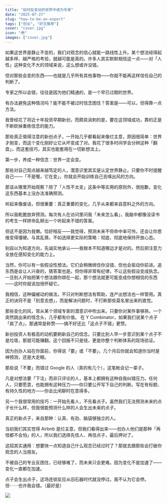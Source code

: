 ```yaml
---
title: "如何在变动的世界中成为专家"
date: "2025-07-27"
slug: "how-to-be-an-expert"
tags: ["创业", "好文推荐"]
cover: "cover.jpg"
icon: "😎"
images: ["cover.jpg"]
---
```

如果这世界是静止不变的，我们对观念的信心就能一路线性上升。某个想法经得起越多样、越严格的考验，就越可能是真的。许多人其实默默相信这一点——对「人性」这种变化不大的领域来说，这么想或许没错。



但对那些会变的东西——也就是几乎所有其他事物——你就不能再这样信任自己的判断了。



专家之所以会错，往往是因为他们精通的，是一个早已过期的世界。



有办法避免这种情况吗？能不能不被过时信念困住？答案是——可以，但得靠一点方法。



我曾经花了将近十年投资早期新创，而颇具讽刺的是，要在这领域成功，靠的正是不断砍掉重练信念的能力。



那些真正值得注意的新创点子，一开始几乎都看起来像烂主意，原因很简单：世界才刚变，而这个变化刚好让它从坏变成了对。我花了很多时间学会分辨这种「翻盘」，而这套技巧，其实也能套用在一切新想法上。



第一步，养成一种信念：世界一定会变。



那些对自己观点越来越笃定的人，潜意识里其实是认定世界静止。只要你不时提醒自己——「不是喔，它在变」，你就会开始训练自己去嗅出风的方向。



那该从哪里开始观察？除了「人性不太变」这条中等实用的原则外，很抱歉，变化这东西基本上没办法准确预测。



听起来像废话，但很重要：真正重要的变化，几乎从来都来自意料之外的方向。



所以我乾脆放弃预测。每次有人在访问里问我「未来怎么看」，我脑中都像没读书的考生一样拼命乱掰出一个听起来不错的答案。



但这不是因为我懒。恰好相反——我觉得，预测未来不但命中率可怜，还会让你思维变得僵硬。与其乱猜，不如选择更实际的策略：彻底、彻底地保持开放心态。



别自以为知道方向，先诚实地承认——我根本不知道哪边才是对的。然后把注意力全放在感知变化的能力上。



当然，你可以有一些假设性想法。它们会稍微绑住你没错，但也会驱动你前进。追东西是会让人兴奋的，猜答案也是。但你得非常有纪律，不让这些假设变成执念。
一旦别人开始把某个想法跟你绑在一起，那个想法就更可能变成你想相信的东西——这时你就该加倍怀疑它。



我相信，这种偏被动的做法，不只对判断想法有帮助，连产出想法也一样管用。真正的诀窍不是「刻意去想」，而是解决问题时，不打断那些莫名冒出来的直觉。



那些变化的风，常从某个领域专家的潜意识中吹出来。只要你对某件事够熟，一个突然跳出来的怪念头，几乎都有价值。
在 Y Combinator，如果我们说某个点子「疯了点」，那通常是称赞——搞不好还比「这点子不错」更赞。



新创投资人有极高的动机要刷新自己的信念。只要比别人早一步意识到某个点子不是垃圾，那就可能赚翻。这个回报不只是钱，更是你整个判断体系的现场验证。



因为创办人站在你面前，你得说「要」或「不要」，几个月后你就会知道你当时是神预测，还是大走眼。



那些说「不要」而错过 Google 的人（真的有几个），这笔帐会记一辈子。



凡是对想法要「下注」而非只评论的人，基本上都拥有这种自我纠错压力。任何人，只要愿意，也能拥有这种压力——你只要公开写下自己的判断。写在有标题、有持久性的地方——你会比闲聊时在意得多。



另一个我很常用的技巧：一开始先看人，不先看点子。虽然我们无法预测未来的点子长什么样，但我很能预测什么样的人会生出未来的点子。



真正的新点子，来自那种：认真、有劲、脑袋够独立的人。



当初我们其实觉得 Airbnb 是烂主意，但我们看得出来——创办人他们是那种「再怪都不会怕」的人，所以我们选择先信人、再信点子，最后押对了。



这招其实通用：想要快一点知道自己什么观念已经过时了？那就去跟那些会打破你观念的人当朋友。



不被自己的专业反困住，已经够难了，而未来只会更难。因为变化不是加速了——变化一直都在加速。



点子会生出点子，这场连锁反应从旧石器时代就没停过。我不认为它会停。
但⋯⋯也许我会错。（最好是）




![](https://prod-files-secure.s3.us-west-2.amazonaws.com/112d0858-5090-4d34-a606-b75eb8d65fd2/46476355-9cf3-4e99-9b7a-3531bc426380/1000202064.png?X-Amz-Algorithm=AWS4-HMAC-SHA256&X-Amz-Content-Sha256=UNSIGNED-PAYLOAD&X-Amz-Credential=ASIAZI2LB466ZWFZ6MZP%2F20250730%2Fus-west-2%2Fs3%2Faws4_request&X-Amz-Date=20250730T185818Z&X-Amz-Expires=3600&X-Amz-Security-Token=IQoJb3JpZ2luX2VjEJv%2F%2F%2F%2F%2F%2F%2F%2F%2F%2FwEaCXVzLXdlc3QtMiJGMEQCIDXb6xv0hew5fnDO1OzLNo3Z%2B03jK7aoUM%2B89K6dZwHWAiBhReEDdNraaV4Ukq%2BN4GS0aolxbNAvZbWUY3FkKDdxmCqIBAjE%2F%2F%2F%2F%2F%2F%2F%2F%2F%2F8BEAAaDDYzNzQyMzE4MzgwNSIM14%2FnppzFOx%2B02c8TKtwD5DP9j3gH6TohZ13d%2BlUe8%2FAG%2B8YL72D32ypw2jzJjsJZQt4vihsPbOr%2Bqdbul7Q7JRv%2FH7ECRwHK7GgbQdq9joPa8xVFL16l9x2kHC%2FcHcZ5xBo%2FhEmmMqhE0VLFUC2q5XYjc5uJUAkJrwIk%2BJDjV8P3rsYPIkBLbBn5nV7wyEEFSZi5ym%2FxDsSI6y0bWIKL4dUmrdj3k7r9EyqMiSkKuQJxg%2BWu1XL31ZYtfPtUPXqJAVDFtweC%2BR30OYHsQMsc41iui%2Bg7Q0wG3XTMJxx0Jf%2FlenvQ0wOB60zVgzCPID%2FwslIr8XBLugXfT%2Bwoao7OpJ%2BQz2EARaXjvBOdiK4tnGLMTgPujRwUBXhdTNKDUTFeXG3cVsdFn5BQm6LpXKnnO5OSs6MzzMRbdI%2Bowrc1BToRm9loM90bS2RSSEXSHvyx3Bv6AfLaIoMtj0vBs3xDM0Z31plARxB%2FPU2z8vQEJJLU5OZb2zrFHZa%2BSeW0IbhdyUnFjpOykzvmo8Gs%2F2mESj2nX1LY7lhTY3BS3qBI4jHFk9nBHUjW7OFAiv2ZEDUPDD49pIMD3iLyct5Xaov%2FJhh98e0jM7zMPhNerJThwfoCBouzSA3qKdIQJgdLJtv95sAnQwL%2BT0Bzu2owwsipxAY6pgEJmeakQVxXqVmb%2BurViconI6uY5kvSYkFU3vM8WQ4Z7VEfQkwameCwJBD9IYoZHsUFwh7q9FermZCCC4Vn0I1LdcsrnnrMBN0DuBA8fTcjS817Wh1MQurMCA445R3Sd%2BWo5WYyk5veDRBcve4pLQWjXwDbxwwfaHX34wJ1fDX0Y3Efn2MoZHg8%2FnXSXfAa1QaxoP1YhGBsdgnHoclj9rs89h7Q45rr&X-Amz-Signature=1d35aa9f29493dbcae78c933518beac663387ce68404bf58994efabce4113342&X-Amz-SignedHeaders=host&x-amz-checksum-mode=ENABLED&x-id=GetObject)

